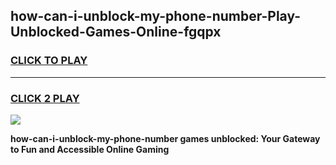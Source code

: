 
## how-can-i-unblock-my-phone-number-Play-Unblocked-Games-Online-fgqpx
<h3>
<a href="https://premium76.site?title=how-can-i-unblock-my-phone-number&ref=25A">CLICK TO PLAY</a></h3>
<hr>

<h3>
<a href="https://premium76.site?title=how-can-i-unblock-my-phone-number&ref=25A">CLICK 2 PLAY</a>
  
</h3>

<a href="https://premium76.site?title=how-can-i-unblock-my-phone-number&ref=25A"><img src="https://clearcache.store/games.png"></a>


**how-can-i-unblock-my-phone-number games unblocked: Your Gateway to Fun and Accessible Online Gaming**
